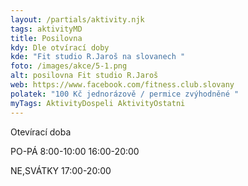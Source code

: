 ```yaml
---
layout: /partials/aktivity.njk
tags: aktivityMD
title: Posilovna
kdy: Dle otvírací doby
kde: "Fit studio R.Jaroš na slovanech "
foto: /images/akce/5-1.png
alt: posilovna Fit studio R.Jaroš
web: https://www.facebook.com/fitness.club.slovany
polatek: "100 Kč jednorázově / permice zvýhodněné "
myTags: AktivityDospeli AktivityOstatni
---
```

O﻿tevírací doba

P﻿O-PÁ 8:00-10:00 16:00-20:00

N﻿E,SVÁTKY 17:00-20:00